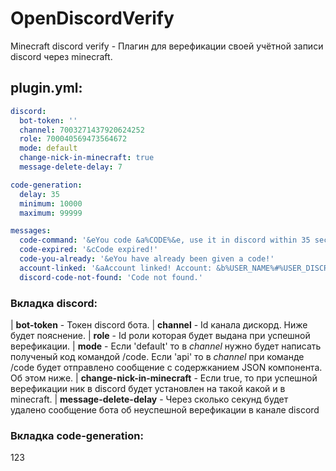 # OpenDiscordVerify
Minecraft discord verify - Плагин для верефикации своей учётной записи discord через minecraft.

## plugin.yml:
```yml
discord:
  bot-token: ''
  channel: 7003271437920624252
  role: 700040569473564672
  mode: default
  change-nick-in-minecraft: true
  message-delete-delay: 7

code-generation:
  delay: 35
  minimum: 10000
  maximum: 99999

messages:
  code-command: '&eYou code &a%CODE%&e, use it in discord within 35 seconds.'
  code-expired: '&cCode expired!'
  code-you-already: '&eYou have already been given a code!'
  account-linked: '&aAccount linked! Account: &b%USER_NAME%#%USER_DISCRIMINATOR%&a!'
  discord-code-not-found: 'Code not found.'

```
### Вкладка discord:
| **bot-token** - Токен discord бота.
| **channel** - Id канала дискорд. Ниже будет пояснение.
| **role** - Id роли которая будет выдана при успешной верефикации. 
| **mode** - Если 'default' то в *channel* нужно будет написать полученый код командой /code. Если 'api' то в *channel* при команде /code будет отправлено сообщение с содержканием JSON компонента. Об этом ниже.
| **change-nick-in-minecraft** - Если true, то при успешной верефикации ник в discord будет установлен на такой какой и в minecraft.
| **message-delete-delay** - Через сколько секунд будет удалено сообщение бота об неуспешной верефикации в канале discord

### Вкладка code-generation:
123
